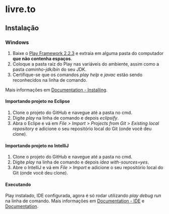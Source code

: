 livre.to
========

## Instalação ##
### Windows ###
1. Baixe o [Play Framework 2.2.3](http://downloads.typesafe.com/play/2.2.3/play-2.2.3.zip) e extraia em alguma pasta do computador **que não contenha espaços**.
2. Coloque a pasta raíz do Play nas variáveis do ambiente, assim como a pasta *caminho-jdk/bin* do seu JDK.
3. Certifique-se que os comandos *play help* e *javac* estão sendo reconhecidos na linha de comando.

Mais informações em [Documentation - Installing](http://www.playframework.com/documentation/2.2.x/Installing).

#### Importando projeto no Eclipse ####

1. Clone o projeto do GitHub e navegue até a pasta no cmd.
2. Digite *play* na linha de comando e depois *eclipsify*.
3. Abra o Eclipe e vá em *File > Import > Projects from Git > Existing local repository* e adicione o seu repositório local do Git (onde você deu clone).

#### Importando projeto no IntelliJ ####

1. Clone o projeto do GitHub e navegue até a pasta no cmd.
2. Digite *play* na linha de comando e depois *idea with-sources=yes*.
3. Abre o IntelliJ e vá em *File > Import* e adicione o seu repositório local do Git (onde você deu clone).

#### Executando ####

Play instalado, IDE configurada, agora é só rodar utilizando *play debug run* na linha de comando. Mais informações em [Documentation - IDE](http://www.playframework.com/documentation/2.2.x/IDE) e [Documentation](http://www.playframework.com/documentation/2.2.x/Home).
